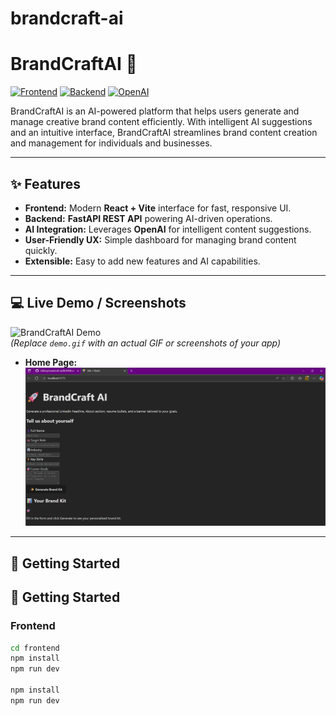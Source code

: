 # brandcraft-ai
# BrandCraftAI 🚀

[![Frontend](https://img.shields.io/badge/Frontend-React-blue)](https://reactjs.org/) 
[![Backend](https://img.shields.io/badge/Backend-FastAPI-green)](https://fastapi.tiangolo.com/) 
[![OpenAI](https://img.shields.io/badge/AI-OpenAI-purple)](https://openai.com/)

BrandCraftAI is an AI-powered platform that helps users generate and manage creative brand content efficiently. With intelligent AI suggestions and an intuitive interface, BrandCraftAI streamlines brand content creation and management for individuals and businesses.

---

## ✨ Features

- **Frontend:** Modern **React + Vite** interface for fast, responsive UI.  
- **Backend:** **FastAPI REST API** powering AI-driven operations.  
- **AI Integration:** Leverages **OpenAI** for intelligent content suggestions.  
- **User-Friendly UX:** Simple dashboard for managing brand content quickly.  
- **Extensible:** Easy to add new features and AI capabilities.

---

## 💻 Live Demo / Screenshots

![BrandCraftAI Demo](screenshots/demo.gif)  
*(Replace `demo.gif` with an actual GIF or screenshots of your app)*

- **Home Page:** ![Home](screenshots/Homepage.png)  

---

## 🚀 Getting Started


## 🚀 Getting Started

### Frontend

```bash
cd frontend
npm install
npm run dev

npm install
npm run dev
